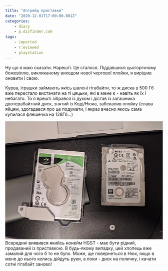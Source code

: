 ```yaml
---
title: "Апгрейд приставки"
date: "2020-12-01T17:00:00.001Z"
categories:
    - diary
    - p.disfinder.com
tags:
    - imported
    - r:eviewed
    - playstation
---
```


Ну що я маю сказати. Нарешті. Це сталося. Піддавшися цьогорічному божевіллю, викликаному виходом нової чергової плойки, я вирішив оновити і свою.
<!--more-->
Курва, іграшки займають якісь шалені гігабайти, то ж диска в 500 Гб вже перестало вистачати на ті цяцьки, які в мене є - навіть як їх і небагато. То я врешті зібрався із духом і дістав із загашника двотерабайтний диск, знятий із Коді/Нюка, забекапив плойку (слава яйцям, здогадався про це подумати, і якраз вчасно якось сама купилася флешечка на 128Гб...)

[![](thumb_00.jpg)](img00.jpg)  
Всередині виявився якийсь нонейм HGST - має бути рідний, продаваний із приставкою. В будь-якому випадку, цей хлопець вже замалий для чого б то не було. Може, ще повернеться в Нюк, якщо в мене до нього колись дійдуть руки, а поки - диск на поличку, і качати сотні гігабайт заново!
